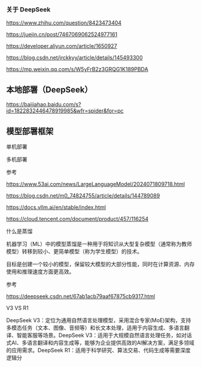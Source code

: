 ### 关于 DeepSeek

https://www.zhihu.com/question/8423473404

https://juejin.cn/post/7467069062524977161

https://developer.aliyun.com/article/1650927

https://blog.csdn.net/jrckkyy/article/details/145493300

https://mp.weixin.qq.com/s/W5yFrB2z3GRQG1K189PBDA



## 本地部署（DeepSeek）



https://baijiahao.baidu.com/s?id=1822832446478919985&wfr=spider&for=pc



## 模型部署框架

单机部署

多机部署



参考

https://www.53ai.com/news/LargeLanguageModel/2024071809718.html

https://blog.csdn.net/m0_74824755/article/details/144789089

https://docs.vllm.ai/en/stable/index.html

https://cloud.tencent.com/document/product/457/116254



什么是蒸馏

机器学习（ML）中的模型蒸馏是一种用于将知识从大型复杂模型（通常称为教师模型）转移到较小、更简单模型（称为学生模型）的技术。

目标是创建一个较小的模型，保留较大模型的大部分性能，同时在计算资源、内存使用和推理速度方面更高效。



参考

https://deepseek.csdn.net/67ab1acb79aaf67875cb9317.html

V3 VS R1

DeepSeek V3：定位为通用自然语言处理模型，采用混合专家(MoE)架构，支持多模态任务（文本、图像、音频等）和长文本处理，适用于内容生成、多语言翻译、智能客服等场景‌。DeepSeek V3：适用于大规模自然语言处理任务，如对话式AI、多语言翻译和内容生成等，能够为企业提供高效的AI解决方案，满足多领域的应用需求‌。DeepSeek R1：适用于科学研究、算法交易、代码生成等需要深度逻辑分